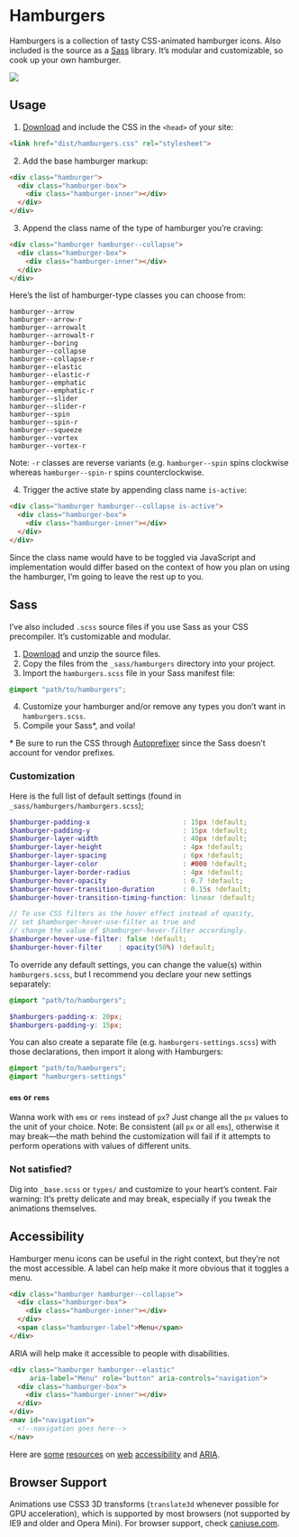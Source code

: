 # Hamburgers

Hamburgers is a collection of tasty CSS-animated hamburger icons. Also included is the source as a [Sass](#sass) library. It’s modular and customizable, so cook up your own hamburger.

![](http://i.imgur.com/Ph0ndte.gif)

## Usage

1. [Download](https://github.com/jonsuh/hamburgers/blob/master/dist/hamburgers.css) and include the CSS in the `<head>` of your site:

  ```html
  <link href="dist/hamburgers.css" rel="stylesheet">
  ```

2. Add the base hamburger markup:

  ```html
  <div class="hamburger">
    <div class="hamburger-box">
      <div class="hamburger-inner"></div>
    </div>
  </div>
  ```

3. Append the class name of the type of hamburger you’re craving:

  ```html
  <div class="hamburger hamburger--collapse">
    <div class="hamburger-box">
      <div class="hamburger-inner"></div>
    </div>
  </div>
  ```

  Here’s the list of hamburger-type classes you can choose from:

  ```
  hamburger--arrow
  hamburger--arrow-r
  hamburger--arrowalt
  hamburger--arrowalt-r
  hamburger--boring
  hamburger--collapse
  hamburger--collapse-r
  hamburger--elastic
  hamburger--elastic-r
  hamburger--emphatic
  hamburger--emphatic-r
  hamburger--slider
  hamburger--slider-r
  hamburger--spin
  hamburger--spin-r
  hamburger--squeeze
  hamburger--vortex
  hamburger--vortex-r
  ```

  Note: `-r` classes are reverse variants (e.g. `hamburger--spin` spins clockwise whereas `hamburger--spin-r` spins counterclockwise.

4. Trigger the active state by appending class name `is-active`:

  ```html
  <div class="hamburger hamburger--collapse is-active">
    <div class="hamburger-box">
      <div class="hamburger-inner"></div>
    </div>
  </div>
  ```

  Since the class name would have to be toggled via JavaScript and implementation would differ based on the context of how you plan on using the hamburger, I’m going to leave the rest up to you.

## Sass

I’ve also included `.scss` source files if you use Sass as your CSS precompiler. It’s customizable and modular.

1. [Download](https://github.com/jonsuh/hamburgers/archive/master.zip) and unzip the source files.
2. Copy the files from the `_sass/hamburgers` directory into your project.
3. Import the `hamburgers.scss` file in your Sass manifest file:

  ```scss
  @import "path/to/hamburgers";
  ```

4. Customize your hamburger and/or remove any types you don’t want in `hamburgers.scss`.
5. Compile your Sass*, and voila!

\* Be sure to run the CSS through [Autoprefixer](https://github.com/postcss/autoprefixer) since the Sass doesn’t account for vendor prefixes.

### Customization

Here is the full list of default settings (found in `_sass/hamburgers/hamburgers.scss`);

```scss
$hamburger-padding-x                       : 15px !default;
$hamburger-padding-y                       : 15px !default;
$hamburger-layer-width                     : 40px !default;
$hamburger-layer-height                    : 4px !default;
$hamburger-layer-spacing                   : 6px !default;
$hamburger-layer-color                     : #000 !default;
$hamburger-layer-border-radius             : 4px !default;
$hamburger-hover-opacity                   : 0.7 !default;
$hamburger-hover-transition-duration       : 0.15s !default;
$hamburger-hover-transition-timing-function: linear !default;

// To use CSS filters as the hover effect instead of opacity,
// set $hamburger-hover-use-filter as true and
// change the value of $hamburger-hover-filter accordingly.
$hamburger-hover-use-filter: false !default;
$hamburger-hover-filter    : opacity(50%) !default;
```

To override any default settings, you can change the value(s) within `hamburgers.scss`, but I recommend you declare your new settings separately:

```scss
@import "path/to/hamburgers";

$hamburgers-padding-x: 20px;
$hamburgers-padding-y: 15px;
```

You can also create a separate file (e.g. `hamburgers-settings.scss`) with those declarations, then import it along with Hamburgers:

```scss
@import "path/to/hamburgers";
@import "hamburgers-settings"
```

#### `ems` or `rems`

Wanna work with `ems` or `rems` instead of `px`? Just change all the `px` values to the unit of your choice. Note: Be consistent (all `px` or all `ems`), otherwise it may break—the math behind the customization will fail if it attempts to perform operations with values of different units.

### Not satisfied?

Dig into `_base.scss` or `types/` and customize to your heart’s content. Fair warning: It‘s pretty delicate and may break, especially if you tweak the animations themselves.

## Accessibility

Hamburger menu icons can be useful in the right context, but they’re not the most accessible. A label can help make it more obvious that it toggles a menu.

```html
<div class="hamburger hamburger--collapse">
  <div class="hamburger-box">
    <div class="hamburger-inner"></div>
  </div>
  <span class="hamburger-label">Menu</span>
</div>
```

ARIA will help make it accessible to people with disabilities.

```html
<div class="hamburger hamburger--elastic"
     aria-label="Menu" role="button" aria-controls="navigation">
  <div class="hamburger-box">
    <div class="hamburger-inner"></div>
  </div>
</div>
<nav id="navigation">
  <!--navigation goes here-->
</nav>
```

Here are [some](https://developer.mozilla.org/en-US/docs/Web/Accessibility/ARIA) [resources](https://webaccessibility.withgoogle.com/course) on [web](http://a11yproject.com/) [accessibility](http://www.html5accessibility.com/) and [ARIA](https://w3c.github.io/aria-in-html/).

## Browser Support

Animations use CSS3 3D transforms (`translate3d` whenever possible for GPU acceleration), which is supported by most browsers (not supported by IE9 and older and Opera Mini). For browser support, check [caniuse.com](http://caniuse.com/#search=translate3d).
